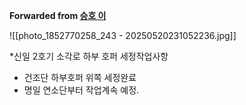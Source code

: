 **Forwarded from [승호 이](https://t.me/no_username_6005777747)**

![[photo_1852770258_243 - 20250520231052236.jpg]]

*신일 2호기 소각로 하부 호퍼 세정작업사항
- 건조단 하부호퍼 위쪽 세정완료
- 명일 연소단부터 작업계속 예정.